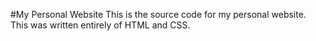 #My Personal Website
This is the source code for my personal website. This was written entirely of HTML and CSS.